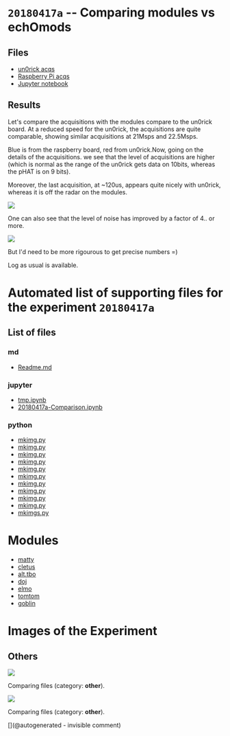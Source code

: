 # `20180417a` -- Comparing modules vs echOmods

## Files

* [un0rick acqs](/include/20180417a/20180403a.npz)
* [Raspberry Pi acqs](/include/20180417a/20180415r.npz)
* [Jupyter notebook](/include/20180417a/20180417a-Comparison.ipynb)

## Results

Let's compare the acquisitions with the modules compare to the un0rick board. At a reduced speed for the un0rick, the acquisitions are quite comparable, showing similar acquisitions at 21Msps and 22.5Msps.

Blue is from the raspberry board, red from un0rick.Now, going on the details of the acquisitions. we see that the level of acquisitions are higher (which is normal as the range of the un0rick gets data on 10bits, whereas the pHAT is on 9 bits).

Moreover, the last acquisition, at ~120us, appears quite nicely with un0rick, whereas it is off the radar on the modules.

![](/include/20180417a/comparing.jpg)

​One can also see that the level of noise has improved by a factor of 4.. or more.

![](/include/20180417a/details.jpg)

But I'd need to be more rigourous to get precise numbers =)

Log as usual is available.


# Automated list of supporting files for the __experiment `20180417a`__

## List of files

### md

* [Readme.md](/include/20180417a/Readme.md)


### jupyter

* [tmp.ipynb](/tmp.ipynb)
* [20180417a-Comparison.ipynb](/include/20180417a/20180417a-Comparison.ipynb)


### python

* [mkimg.py](/include/20200809r/images/hp2121/mkimg.py)
* [mkimg.py](/include/20200809r/images/ausonics75/mkimg.py)
* [mkimg.py](/include/20200809r/images/apogee5MHz/mkimg.py)
* [mkimg.py](/include/20200809r/mkimg.py)
* [mkimg.py](/include/images/202005/myapo/mkimg.py)
* [mkimg.py](/include/images/202005/duc2m/mkimg.py)
* [mkimg.py](/include/images/202005/linscan/mkimg.py)
* [mkimg.py](/include/images/202005/apogee/mkimg.py)
* [mkimg.py](/include/20180417a/mkimg.py)
* [mkimg.py](/include/20200809r/images/bard/mkimg.py)
* [mkimgs.py](/pic0/data/20240413a/mkimgs.py)





# Modules

* [matty](/matty/)
* [cletus](/retired/cletus/)
* [alt.tbo](/retired/alt.tbo/)
* [doj](/doj/)
* [elmo](/elmo/)
* [tomtom](/retired/tomtom/)
* [goblin](/goblin/)




# Images of the Experiment

## Others

![](/include/20180417a/details.jpg)

Comparing files (category: __other__).

![](/include/20180417a/comparing.jpg)

Comparing files (category: __other__).










[](@autogenerated - invisible comment)